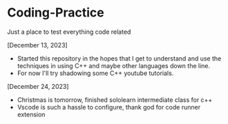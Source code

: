 # Coding-Practice
Just a place to test everything code related

[December 13, 2023]
- Started this repository in the hopes that I get to understand and use the techniques in using C++ and maybe other languages down the line.
- For now I'll try shadowing some C++ youtube tutorials.

[December 24, 2023]
- Christmas is tomorrow, finished sololearn intermediate class for c++
- Vscode is such a hassle to configure, thank god for code runner extension